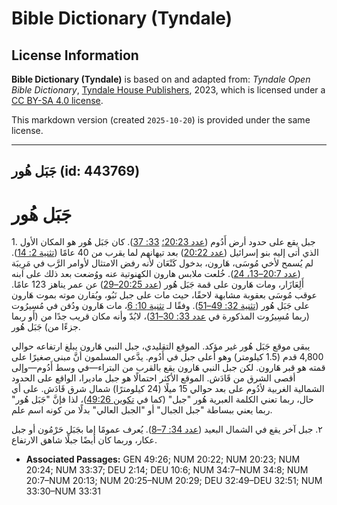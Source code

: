 # Bible Dictionary (Tyndale)

## License Information

**Bible Dictionary (Tyndale)** is based on and adapted from: _Tyndale Open Bible Dictionary_, [Tyndale House Publishers](https://tyndaleopenresources.com/), 2023, which is licensed under a [CC BY-SA 4.0 license](https://creativecommons.org/licenses/by-sa/4.0/legalcode.en).

This markdown version (created `2025-10-20`) is provided under the same license.



--------------------------------

## جَبَل هُور (id: 443769)

جَبَل هُور
==========

1\. جبل يقع على حدود أرض أَدُوم ([عدد 20:23؛](https://ref.ly/Num20:23) [33: 37](https://ref.ly/Num33:37)). كان جَبَل هُور هو المكان الأول الذي أتى إليه بنو إسرائيل ([عدد 20:22](https://ref.ly/Num20:22)) بعد تيهانهم لما يقرب من 40 عامًا ([تثنية 2: 14](https://ref.ly/Deut2:14)). لم يُسمح لأخي مُوسَى، هَارون، بدخول كَنْعَان لأنه رفض الامتثال لأوامر الرَّب في مَرِيبَة ([عدد 20:7–13، 24](https://ref.ly/Num20:7-Num20:13,Num20:24)). خُلعت ملابس هارون الكهنوتية عنه ووُضعت بعد ذلك على ابنه أَلِعَازَار، ومات هَارون على قمة جَبَل هُور ([عدد 20:25–29](https://ref.ly/Num20:25-Num20:29)) عن عمر يناهز 123 عامًا. عوقب مُوسَى بعقوبة مشابهة لاحقًا، حيث مات على جبل نَبُو، ويُقارن موته بموت هَارون على جَبَل هُور ([تثنية 32: 49–51](https://ref.ly/Deut32:49-Deut32:51)). وفقًا لـ [تثنية 10: 6](https://ref.ly/Deut10:6)، مات هَارون ودُفن في مُسِيرُوت (ربما مُسِيرُوت المذكورة في [عدد 33: 30–31](https://ref.ly/Num33:30-Num33:31))، لابُدّ وأنه مكان قريب جدًا من (أو ربما جزءًا من) جَبَل هُور.

يبقى موقع جَبَل هُور غير مؤكد. الموقع التقليدي، جبل النبي هَارون يبلغ ارتفاعه حوالي 4,800 قدم (1\.5 كيلومتر) وهو أعلى جبل في أَدُوم. يدَّعي المسلمون أنَّ مبنى صغيرًا على قمته هو قبر هَارون. لكن جبل النبي هَارون يقع بالقرب من البتراء—في وسط أَدُوم—وإلى أقصى الشرق من قَادَش. الموقع الأكثر احتمالًا هو جبل ماديرا، الواقع على الحدود الشمالية الغربية لأدُوم على بعد حوالي 15 ميلًا (24 كيلومترًا) شمال شرق قَادَش. على أي حال، ربما تعني الكلمة العبرية هُور "جبل" (كما في [تكوين 49:26](https://ref.ly/Gen49:26))، لذا فإنَّ "جَبَل هُور" ربما يعني ببساطة "جبل الجبال" أو "الجبل العالي" بدلًا من كونه اسم علم.

٢. جبل آخر يقع في الشمال البعيد ([عدد 34: 7–8](https://ref.ly/Num34:7-Num34:8)). يُعرف عمومًا إما بجَبَل حَرْمُون أو جبل عكار، وربما كان أيضًا جبلًا شاهق الارتفاع.

* **Associated Passages:** GEN 49:26; NUM 20:22; NUM 20:23; NUM 20:24; NUM 33:37; DEU 2:14; DEU 10:6; NUM 34:7–NUM 34:8; NUM 20:7–NUM 20:13; NUM 20:25–NUM 20:29; DEU 32:49–DEU 32:51; NUM 33:30–NUM 33:31

